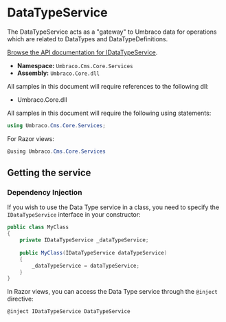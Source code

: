 # DataTypeService

The DataTypeService acts as a "gateway" to Umbraco data for operations which are related to DataTypes and DataTypeDefinitions.

[Browse the API documentation for IDataTypeService](https://apidocs.umbraco.com/v9/csharp/api/Umbraco.Cms.Core.Services.IDataTypeService.html).

* **Namespace:** `Umbraco.Cms.Core.Services`
* **Assembly:** `Umbraco.Core.dll`

All samples in this document will require references to the following dll:

* Umbraco.Core.dll

All samples in this document will require the following using statements:

```csharp
using Umbraco.Cms.Core.Services;
```

For Razor views:

```csharp
@using Umbraco.Cms.Core.Services
```

## Getting the service

### Dependency Injection

If you wish to use the Data Type service in a class, you need to specify the `IDataTypeService` interface in your constructor:

```csharp
public class MyClass
{
    private IDataTypeService _dataTypeService;
    
    public MyClass(IDataTypeService dataTypeService)
    {
        _dataTypeService = dataTypeService;
    }
}
```

In Razor views, you can access the Data Type service through the `@inject` directive:

```csharp
@inject IDataTypeService DataTypeService
```
